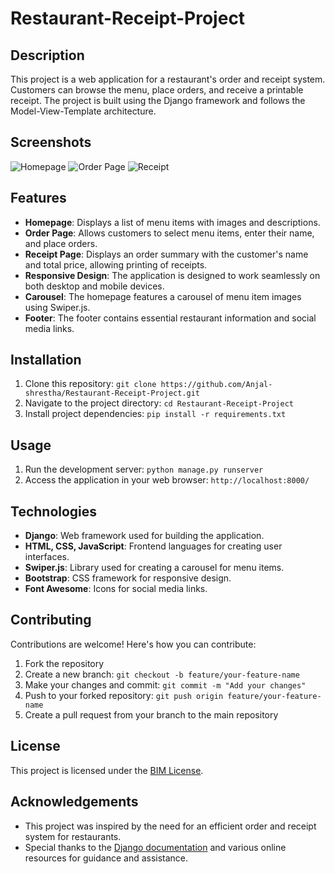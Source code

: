 # Restaurant-Receipt-Project


## Description
This project is a web application for a restaurant's order and receipt system. Customers can browse the menu, place orders, and receive a printable receipt. The project is built using the Django framework and follows the Model-View-Template architecture.

## Screenshots

<!-- Include screenshots or links to wireframes and flowcharts -->
![Homepage](screenshots/homepage.png)
![Order Page](screenshots/orderpage.png)
![Receipt](screenshots/receipt.png)

## Features
- **Homepage**: Displays a list of menu items with images and descriptions.
- **Order Page**: Allows customers to select menu items, enter their name, and place orders.
- **Receipt Page**: Displays an order summary with the customer's name and total price, allowing printing of receipts.
- **Responsive Design**: The application is designed to work seamlessly on both desktop and mobile devices.
- **Carousel**: The homepage features a carousel of menu item images using Swiper.js.
- **Footer**: The footer contains essential restaurant information and social media links.
  
## Installation
1. Clone this repository: `git clone https://github.com/Anjal-shrestha/Restaurant-Receipt-Project.git`
2. Navigate to the project directory: `cd Restaurant-Receipt-Project`
3. Install project dependencies: `pip install -r requirements.txt`

## Usage
1. Run the development server: `python manage.py runserver`
2. Access the application in your web browser: `http://localhost:8000/`

## Technologies
- **Django**: Web framework used for building the application.
- **HTML, CSS, JavaScript**: Frontend languages for creating user interfaces.
- **Swiper.js**: Library used for creating a carousel for menu items.
- **Bootstrap**: CSS framework for responsive design.
- **Font Awesome**: Icons for social media links.

## Contributing
Contributions are welcome! Here's how you can contribute:
1. Fork the repository
2. Create a new branch: `git checkout -b feature/your-feature-name`
3. Make your changes and commit: `git commit -m "Add your changes"`
4. Push to your forked repository: `git push origin feature/your-feature-name`
5. Create a pull request from your branch to the main repository

## License
This project is licensed under the [BIM License](LICENSE).

## Acknowledgements
- This project was inspired by the need for an efficient order and receipt system for restaurants.
- Special thanks to the [Django documentation](https://docs.djangoproject.com/) and various online resources for guidance and assistance.

